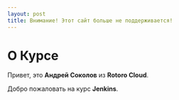 ```yaml
---
layout: post
title: Внимание! Этот сайт больше не поддерживается!
---
```


# О Курсе

Привет, это **Андрей Соколов** из **Rotoro Cloud**.

Добро пожаловать на курс **Jenkins**.
